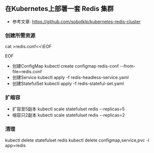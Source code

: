 ## 在Kubernetes上部署一套 Redis 集群

- 参考文章: https://github.com/sobotklp/kubernetes-redis-cluster

### 创建所需资源

cat >redis.conf<<\EOF

EOF

- 创建ConfigMap
kubectl create configmap redis-conf --from-file=redis.conf
- 创建Service
kubectl apply -f redis-headless-service.yaml
- 创建StatefulSet
kubectl apply -f redis-stateful-set.yaml


### 扩缩容

- 扩容至5副本
kubectl scale statefulset redis  --replicas=5
- 缩容只2副本
kubectl scale statefulset redis  --replicas=2


### 清理
kubectl delete statefulset redis
kubectl delete configmap,service,pvc -l app=redis